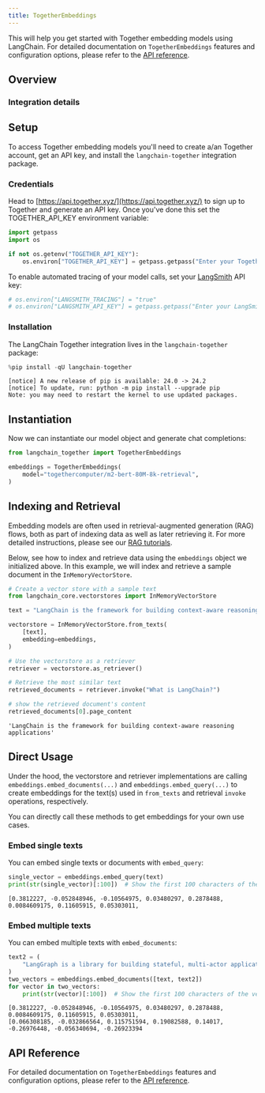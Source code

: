 ```yaml
---
title: TogetherEmbeddings
---
```


This will help you get started with Together embedding models using LangChain. For detailed documentation on `TogetherEmbeddings` features and configuration options, please refer to the [API reference](https://python.langchain.com/api_reference/together/embeddings/langchain_together.embeddings.TogetherEmbeddings.html).

## Overview
### Integration details

<ItemTable category="text_embedding" item="Together" />

## Setup

To access Together embedding models you'll need to create a/an Together account, get an API key, and install the `langchain-together` integration package.

### Credentials

Head to [https://api.together.xyz/](https://api.together.xyz/) to sign up to Together and generate an API key. Once you've done this set the TOGETHER_API_KEY environment variable:


```python
import getpass
import os

if not os.getenv("TOGETHER_API_KEY"):
    os.environ["TOGETHER_API_KEY"] = getpass.getpass("Enter your Together API key: ")
```

To enable automated tracing of your model calls, set your [LangSmith](https://docs.smith.langchain.com/) API key:


```python
# os.environ["LANGSMITH_TRACING"] = "true"
# os.environ["LANGSMITH_API_KEY"] = getpass.getpass("Enter your LangSmith API key: ")
```

### Installation

The LangChain Together integration lives in the `langchain-together` package:


```python
%pip install -qU langchain-together
```
```output
[notice] A new release of pip is available: 24.0 -> 24.2
[notice] To update, run: python -m pip install --upgrade pip
Note: you may need to restart the kernel to use updated packages.
```
## Instantiation

Now we can instantiate our model object and generate chat completions:


```python
from langchain_together import TogetherEmbeddings

embeddings = TogetherEmbeddings(
    model="togethercomputer/m2-bert-80M-8k-retrieval",
)
```

## Indexing and Retrieval

Embedding models are often used in retrieval-augmented generation (RAG) flows, both as part of indexing data as well as later retrieving it. For more detailed instructions, please see our [RAG tutorials](/oss/tutorials/rag).

Below, see how to index and retrieve data using the `embeddings` object we initialized above. In this example, we will index and retrieve a sample document in the `InMemoryVectorStore`.


```python
# Create a vector store with a sample text
from langchain_core.vectorstores import InMemoryVectorStore

text = "LangChain is the framework for building context-aware reasoning applications"

vectorstore = InMemoryVectorStore.from_texts(
    [text],
    embedding=embeddings,
)

# Use the vectorstore as a retriever
retriever = vectorstore.as_retriever()

# Retrieve the most similar text
retrieved_documents = retriever.invoke("What is LangChain?")

# show the retrieved document's content
retrieved_documents[0].page_content
```



```output
'LangChain is the framework for building context-aware reasoning applications'
```


## Direct Usage

Under the hood, the vectorstore and retriever implementations are calling `embeddings.embed_documents(...)` and `embeddings.embed_query(...)` to create embeddings for the text(s) used in `from_texts` and retrieval `invoke` operations, respectively.

You can directly call these methods to get embeddings for your own use cases.

### Embed single texts

You can embed single texts or documents with `embed_query`:


```python
single_vector = embeddings.embed_query(text)
print(str(single_vector)[:100])  # Show the first 100 characters of the vector
```
```output
[0.3812227, -0.052848946, -0.10564975, 0.03480297, 0.2878488, 0.0084609175, 0.11605915, 0.05303011,
```
### Embed multiple texts

You can embed multiple texts with `embed_documents`:


```python
text2 = (
    "LangGraph is a library for building stateful, multi-actor applications with LLMs"
)
two_vectors = embeddings.embed_documents([text, text2])
for vector in two_vectors:
    print(str(vector)[:100])  # Show the first 100 characters of the vector
```
```output
[0.3812227, -0.052848946, -0.10564975, 0.03480297, 0.2878488, 0.0084609175, 0.11605915, 0.05303011, 
[0.066308185, -0.032866564, 0.115751594, 0.19082588, 0.14017, -0.26976448, -0.056340694, -0.26923394
```
## API Reference

For detailed documentation on `TogetherEmbeddings` features and configuration options, please refer to the [API reference](https://python.langchain.com/api_reference/together/embeddings/langchain_together.embeddings.TogetherEmbeddings.html).
